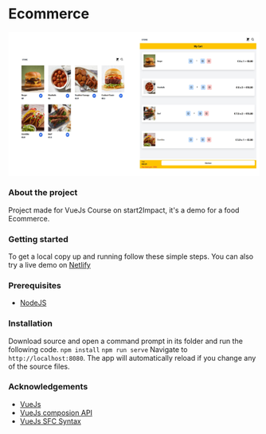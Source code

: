 # Ecommerce 
<img align="center" src="src/assets/image.jpg">

### About the project
Project made for VueJs Course on start2Impact, it's a demo for a food Ecommerce.  
### Getting started
To get a local copy up and running follow these simple steps. You can also try a live demo on [Netlify](https://61e42681cccf0aeae307e19b--silly-elion-99ee40.netlify.app/#/) 
### Prerequisites
- [NodeJS](https://nodejs.org/en/)

### Installation
Download source and open a command prompt in its folder and run the following code.
`npm install`
`npm run serve`
Navigate to `http://localhost:8080`. The app will automatically reload if you change any of the source files.

### Acknowledgements

- [VueJs](https://vuejs.org)
- [VueJs composion API](https://v3.vuejs.org/guide/composition-api-introduction.html#why-composition-api)
- [VueJs SFC Syntax ](https://v3.vuejs.org/api/sfc-spec.html)
